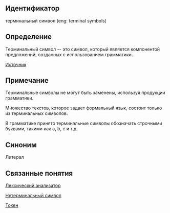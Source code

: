 ## Идентификатор
терминальный символ (eng: terminal symbols)


## Определение
Терминальный символ -- это символ, который является компонентой предложений, созданных с использованием грамматики.

[Источник](https://www.geeksforgeeks.org/introduction-to-grammar-in-theory-of-computation/#:~:text=Non%2DTerminal%20Symbols%20are%20those,%2C%20B%2C%20C%2C%20etc.)


## Примечание
Терминальные символы не могут быть заменены, используя продукции грамматики.

Множество текстов, которое задает формальный язык, состоит только из терминальных символов.

В грамматике принято терминальные символы обозначать строчными буквами, такими как a, b, c и т.д.


## Синоним
Литерал


## Связанные понятия
[Лексический анализатор](lexical_analyzer.md)

[Нетерминальный символ](nonterminal_symbol.md)

[Токен](token.md)
